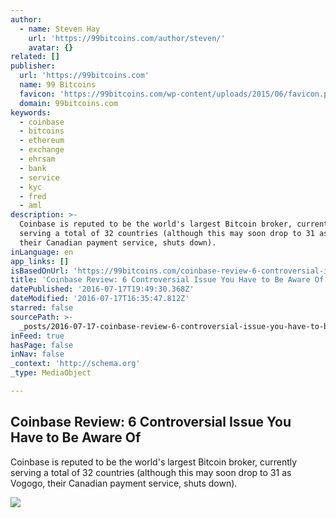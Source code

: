 ```yaml
---
author:
  - name: Steven Hay
    url: 'https://99bitcoins.com/author/steven/'
    avatar: {}
related: []
publisher:
  url: 'https://99bitcoins.com'
  name: 99 Bitcoins
  favicon: 'https://99bitcoins.com/wp-content/uploads/2015/06/favicon.png'
  domain: 99bitcoins.com
keywords:
  - coinbase
  - bitcoins
  - ethereum
  - exchange
  - ehrsam
  - bank
  - service
  - kyc
  - fred
  - aml
description: >-
  Coinbase is reputed to be the world's largest Bitcoin broker, currently
  serving a total of 32 countries (although this may soon drop to 31 as Vogogo,
  their Canadian payment service, shuts down).
inLanguage: en
app_links: []
isBasedOnUrl: 'https://99bitcoins.com/coinbase-review-6-controversial-issues/'
title: 'Coinbase Review: 6 Controversial Issue You Have to Be Aware Of'
datePublished: '2016-07-17T19:49:30.368Z'
dateModified: '2016-07-17T16:35:47.812Z'
starred: false
sourcePath: >-
  _posts/2016-07-17-coinbase-review-6-controversial-issue-you-have-to-be-aware.md
inFeed: true
hasPage: false
inNav: false
_context: 'http://schema.org'
_type: MediaObject

---
```

<article style=""><h1>Coinbase Review: 6 Controversial Issue You Have to Be Aware Of</h1><p>Coinbase is reputed to be the world's largest Bitcoin broker, currently serving a total of 32 countries (although this may soon drop to 31 as Vogogo, their Canadian payment service, shuts down).</p><img src="https://99bitcoins.com/wp-content/uploads/2016/07/Complaint_Department-1.jpg" /></article>